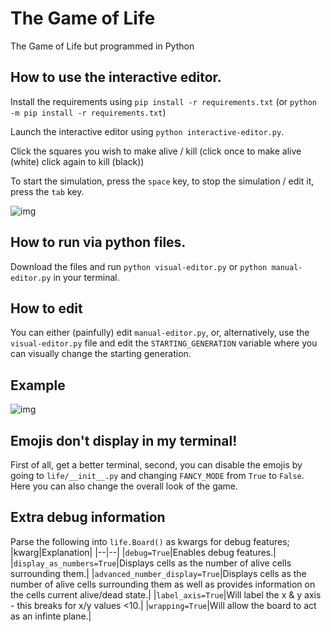 # The Game of Life
 The Game of Life but programmed in Python

## How to use the interactive editor.
Install the requirements using `pip install -r requirements.txt` (or `python -m pip install -r requirements.txt`)

Launch the interactive editor using `python interactive-editor.py`.

Click the squares you wish to make alive / kill (click once to make alive (white) click again to kill (black))

To start the simulation, press the `space` key, to stop the simulation / edit it, press the `tab` key.

![img](https://i.imgur.com/csVOmRi.gif)

## How to run via python files.
Download the files and run `python visual-editor.py` or `python manual-editor.py` in your terminal.

## How to edit
You can either (painfully) edit `manual-editor.py`, or, alternatively, use the `visual-editor.py` file and edit the `STARTING_GENERATION` variable where you can visually change the starting generation.

## Example
![img](https://i.imgur.com/D93VuKk.gif)

## Emojis don't display in my terminal!
First of all, get a better terminal, second, you can disable the emojis by going to `life/__init__.py` and changing `FANCY_MODE` from `True` to `False`. Here you can also change the overall look of the game.

## Extra debug information
Parse the following into `life.Board()` as kwargs for debug features;
|kwarg|Explanation|
|--|--|
|`debug=True`|Enables debug features.|
|`display_as_numbers=True`|Displays cells as the number of alive cells surrounding them.|
|`advanced_number_display=True`|Displays cells as the number of alive cells surrounding them as well as provides information on the cells current alive/dead state.|
|`label_axis=True`|Will label the x & y axis - this breaks for x/y values <10.|
|`wrapping=True`|Will allow the board to act as an infinte plane.|